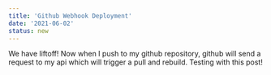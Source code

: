 ```yaml
---
title: 'Github Webhook Deployment'
date: '2021-06-02'
status: new
---
```


We have liftoff! Now when I push to my github repository, github will send a request to my api which will trigger a pull and rebuild. Testing with this post!

